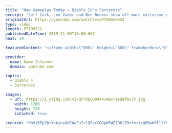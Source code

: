 ```yaml
---
title: "New Gameplay Today – Diablo IV's Sorceress"
excerpt: "Jeff Cork, Leo Vader and Ben Reeves show off more exclusive gameplay of Diablo IV, which can be viewed without commentary at ..."
originalUrl: https://youtube.com/watch?v=qPTOEGU04X4
type: video
length: PT10M22S
publishedDateTime: 2019-11-06T18:00:06Z
heat: 50

featuredContent: "<iframe width=\"800\" height=\"500\" frameborder=\"0\" src=\"https://www.youtube.com/embed/qPTOEGU04X4\" allow=\"accelerometer; autoplay; encrypted-media; gyroscope; picture-in-picture\" allowfullscreen></iframe>"

provider:
  name: Game Informer
  domain: youtube.com

topics:
  - Diablo 4
  - Sorceress

images:
  - url: https://i.ytimg.com/vi/qPTOEGU04X4/maxresdefault.jpg
    width: 1280
    height: 720
    isCached: true

secured: "XbVj6Ep2b+YoAjueAdIAaFuIclQPzrCDGpW54E1DKtZOnfmzivgMQwK0llYrP6GVtKRC3DvIOOXFFbVFXjzvFWe1AjHRlA6IROIBKQXTRrUuF7/F2MVzT2NtWZVj8LAXq4DTTNRNd5s+AcFdWni22EV4Z0rHunbh9K7ox6947dCUYEqYPZFoNBUjLEaDyjCVWqEwLROO0w0ndMUZ4AVXEhRD5ppxAKvkFrciAv7IrPjuxqmVkWHt9y0s9E+znnrWRXvN5TXmXCMxi89FpcKWNXFx9VY/9D1JFzpTG3orcoKHHv3lq2pqbTYNMyVYmf9ojKOyYRXIasmwvIRF9qEZYYQ/nRDwhp9M4MIp86FGkjNHKG5cRihKWayXlK25BFdnl+1Yroqi3Rw+gWjVfJbWw2tHQZsgbDEu+//zYzrxJTGXbV0IHSVBTL0ig3eQDGk7;pw0nP+U127tWrzpyM70AVw=="
---
```


